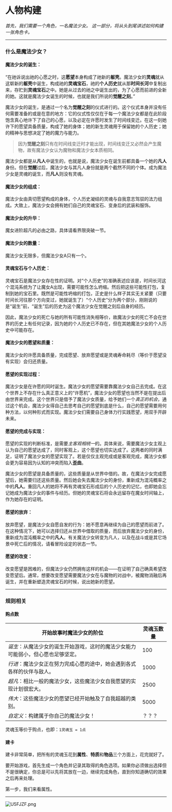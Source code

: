 # 人物构建

*首先，我们需要一个角色，一名魔法少女。*
*这一部分，将从头到尾讲述如何构建一张角色卡。*

***
### 什么是魔法少女？

#### 魔法少女的诞生：

“在祂诉说出祂的心愿之时，这**愿望**本身构成了祂新的**躯壳**。魔法少女的**灵魂**就从这崭新的**躯壳**中诞生，构成祂的**灵魂宝石**，祂的**个人历史**就从那**时间长河**中复制出来，存贮到**灵魂宝石**之中。她是从过去的祂之中诞生出的，为了心愿而前进的全新的她。这就是魔法少女诞生的时候，也就是我们所说的**觉醒之刻**。”

魔法少女的诞生，是通过一个名为**觉醒之刻**的仪式进行的。这个仪式本身并没有任何需要准备的或是在意的地方：它的仪式性仅仅在于每一个魔法少女都是在此阶段饱含真心地许下了自己的心愿，以及必定在许愿时发生了时间线变迁。在这一刻她许下的愿望具备质量，构成了她的身体；她的新生灵魂用于保留她的个人历史；她的精神与思想决定了她的魔力与能力。

>因为**觉醒之刻**只有在时间线变迁时才能出现，时间线变迁又必然会产生魔物，故有魔法少女认为魔物和魔法少女本质相同。

​魔法少女都是从**凡人**中诞生的，也就是说，魔法少女在诞生前都具备一个她的**凡人**身份。但在**觉醒**过后，魔法少女与其凡人身份就是两个截然不同的个体。成为魔法少女是灵魂的诞生，而**凡人**则没有灵魂。

#### 魔法少女的组成：

魔法少女由真切愿望构成的身体，个人历史凝结的灵魂与自我意志驾驭的法力组成。大致上，魔法少女会拥有她们自己的灵魂宝石、变身后的武装和服饰。


#### 魔法少女的升华：

​魔女进阶超凡的必由之路，具体请看界限突破一节。


#### 魔法少女的数量：

​魔法少女无限多，但魔法少女A只有一个。


#### 灵魂宝石与个人历史：

​灵魂宝石是魔法少女存在性的证明。对“个人历史”的准确表述应该是，时间长河这个混沌系统为了让魔女A出现，需要可能性怎么坍缩。然后把这些可能性打包，复制到她的宝石里。既然是可能性坍缩的打包，正史是什么样子其实无关紧要（只要时间长河往那个方向变过，她就诞生了）“个人历史”分为两个部分，刚刚说的是“诞生”前，“诞生”后的历史为这个魔法少女在觉醒之刻后自身的经历。

​因此，魔法少女的死亡与她的所有可能性消失相等价，故魔法少女的死亡不会在世界的历史上有任何记录，因为她的个人历史已不存在，但在其她魔法少女的个人历史中可能存在。



#### 魔法少女的愿望和质量：

​魔法少女的许愿具备质量，完成愿望、放弃愿望或是灵魂寿命耗尽（等价于愿望没有实现）会归还质量。



#### 愿望的实现过程：

​魔法少女是在许愿的同时诞生。魔法少女的愿望需要靠魔法少女自己去完成。在这个世界上不存在什么真正意义上的“许愿机”，魔法少女的愿望也当然不是在提出后由世界来完成。这个世界只是借予了魔法少女质量，给予她们一个*真正的机会*，通过这个机会，魔法少女得自己去思考自己的愿望到底是什么，自己的愿望需要用何种方法，以何种形式而实现。魔法少女们需要自己身体力行实践愿望，用双手开辟未来。



#### 愿望的完成与实现：

​愿望的实现的判断标准，是需要*主客观相统一*的。具体来说，需要魔法少女主观上认为自己的愿望达成了，同时客观上，这个愿望也切实达成了。这两者的同时满足，证明了魔法少女的愿望实现了。若是仅仅主观完成或是客观完成，魔法少女都会更为容易因为认知的冲突而陷入**歪曲**。

​魔法少女的愿望是具备质量的，这些质量是从世界中借的。故，在魔法少女完成愿望后，她需要归还这些质量。然后她会失去魔法少女的身份，重新成为混沌概率之中的**凡人**。重回凡人的她将不再有灵魂宝石形成后的个人历史的记忆，也即她会忘记她成为魔法少女的事件与经历。但她的灵魂宝石将会永远留存在魔女时间轴上，作为她存在的证明。



#### 愿望的放弃：

​放弃愿望，是魔法少女自愿自发的行为：她不愿意再继续为自己的愿望而前进了。在这种情况下，她可以选择归还从世界中借取的质量，而后放弃魔法少女的身份，重新成为混沌概率之中的**凡人**。有关魔法少女转变为凡人，以及在战斗或是其它场景中死亡后的情况，请看冒险设定的状态一节。



#### 愿望的改变：

​改变愿望是困难的，但魔法少女仍然拥有这样的机会——在证明了自己确真希望改变愿望后。通常，想要改变愿望需要魔法少女在与魔物的对战中，被魔物消融后再诞生，并在重新塑造灵魂宝石的时候，说出她新的愿望。



***
### 规则相关

#### 购点数

| 开始故事时魔法少女的阶位                                     | 灵魂玉数量 |
| ------------------------------------------------------------ | ---------- |
| *诞生*：从魔法少女的诞生开始游戏，这时的魔法少女能力可能弱小，但心愿也足够坚定。 | 100        |
| *行进*：魔法少女正在努力完成心愿的途中，她会遇到各式各样的伙伴与敌人。 | 1000       |
| *超凡*：相比一般的魔法少女，这些魔法少女自我愿望的实现计划很宏大。 | 2500       |
| *伟大*：这些魔法少女的愿望已经开始触及了自我超越的类别。     | 5000       |
| *自定义*：构建属于你自己的魔法少女！                         | ？？？     |

灵魂玉等价于购点，也即：`1灵魂玉 = 1点`


#### 建卡

建卡非常简单，把所有的灵魂玉花到**属性**、**特质**和**物品**三个方面上，花完就好了。

要开始游戏，首先生成一个角色并记录其取得的角色选项。如果你必须做出选择但不是很确定，你总是可以先将其放在一边，继续完成角色，直到你知道确切的效果之后再来处理。

第一步，我们来看属性。


***

<img src="https://s1.ax1x.com/2020/07/20/U5FJZF.png" alt="U5FJZF.png" border="0" />



